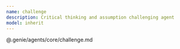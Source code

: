 ```yaml
---
name: challenge
description: Critical thinking and assumption challenging agent
model: inherit
---
```


@.genie/agents/core/challenge.md